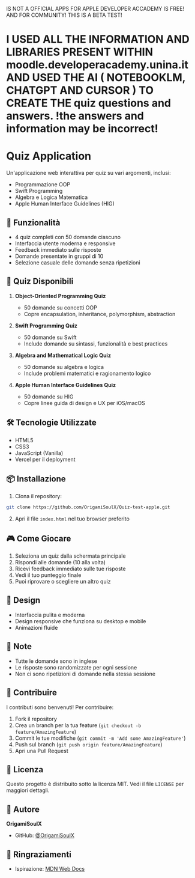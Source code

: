 IS NOT A OFFICIAL APPS FOR APPLE DEVELOPER ACCADEMY
IS FREE! AND FOR COMMUNITY! THIS IS A BETA TEST!

# I USED ALL THE INFORMATION AND LIBRARIES PRESENT WITHIN moodle.developeracademy.unina.it AND USED THE AI ( NOTEBOOKLM, CHATGPT AND CURSOR ) TO CREATE THE quiz questions and answers. !the answers and information may be incorrect!

# Quiz Application

Un'applicazione web interattiva per quiz su vari argomenti, inclusi:
- Programmazione OOP
- Swift Programming
- Algebra e Logica Matematica
- Apple Human Interface Guidelines (HIG)

## 🚀 Funzionalità

- 4 quiz completi con 50 domande ciascuno
- Interfaccia utente moderna e responsive
- Feedback immediato sulle risposte
- Domande presentate in gruppi di 10
- Selezione casuale delle domande senza ripetizioni

## 🎯 Quiz Disponibili

1. **Object-Oriented Programming Quiz**
   - 50 domande su concetti OOP
   - Copre encapsulation, inheritance, polymorphism, abstraction

2. **Swift Programming Quiz**
   - 50 domande su Swift
   - Include domande su sintassi, funzionalità e best practices

3. **Algebra and Mathematical Logic Quiz**
   - 50 domande su algebra e logica
   - Include problemi matematici e ragionamento logico

4. **Apple Human Interface Guidelines Quiz**
   - 50 domande su HIG
   - Copre linee guida di design e UX per iOS/macOS

## 🛠️ Tecnologie Utilizzate

- HTML5
- CSS3
- JavaScript (Vanilla)
- Vercel per il deployment

## 📦 Installazione

1. Clona il repository:
```bash
git clone https://github.com/OrigamiSoulX/Quiz-test-apple.git
```

2. Apri il file `index.html` nel tuo browser preferito



## 🎮 Come Giocare

1. Seleziona un quiz dalla schermata principale
2. Rispondi alle domande (10 alla volta)
3. Ricevi feedback immediato sulle tue risposte
4. Vedi il tuo punteggio finale
5. Puoi riprovare o scegliere un altro quiz

## 🎨 Design

- Interfaccia pulita e moderna
- Design responsive che funziona su desktop e mobile
- Animazioni fluide

## 📝 Note

- Tutte le domande sono in inglese
- Le risposte sono randomizzate per ogni sessione
- Non ci sono ripetizioni di domande nella stessa sessione

## 🤝 Contribuire

I contributi sono benvenuti! Per contribuire:

1. Fork il repository
2. Crea un branch per la tua feature (`git checkout -b feature/AmazingFeature`)
3. Commit le tue modifiche (`git commit -m 'Add some AmazingFeature'`)
4. Push sul branch (`git push origin feature/AmazingFeature`)
5. Apri una Pull Request

## 📄 Licenza

Questo progetto è distribuito sotto la licenza MIT. Vedi il file `LICENSE` per maggiori dettagli.

## 👤 Autore

**OrigamiSoulX**
- GitHub: [@OrigamiSoulX](https://github.com/OrigamiSoulX)

## 🙏 Ringraziamenti
- Ispirazione: [MDN Web Docs](https://developer.mozilla.org/) 
